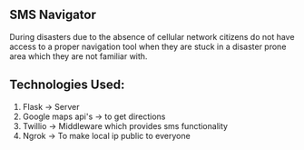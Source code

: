 ## SMS Navigator

During disasters due to the absence of cellular network citizens do not have access to a proper navigation tool when they are stuck in a disaster prone area which they are not familiar with.

## Technologies Used: 

1. Flask -> Server
2. Google maps api's -> to get directions
3. Twillio -> Middleware which provides sms functionality
4. Ngrok -> To make local ip public to everyone




